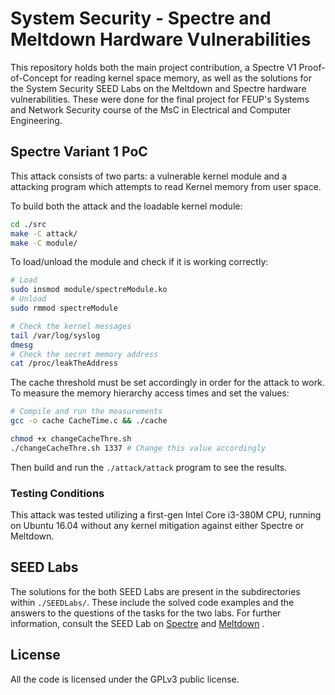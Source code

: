 # System Security - Spectre and Meltdown Hardware Vulnerabilities

This repository holds both the main project contribution, a Spectre V1 Proof-of-Concept for reading kernel space memory, as well as the solutions for the System Security SEED Labs on the Meltdown and Spectre hardware vulnerabilities. These were done for the final project for FEUP's Systems and Network Security course of the MsC in Electrical and Computer Engineering.

## Spectre Variant 1 PoC

This attack consists of two parts: a vulnerable kernel module and a attacking program which attempts to read Kernel memory from user space.

To build both the attack and the loadable kernel module:

``` bash
cd ./src
make -C attack/
make -C module/
```

To load/unload the module and check if it is working correctly:
``` bash
# Load 
sudo insmod module/spectreModule.ko
# Unload
sudo rmmod spectreModule

# Check the kernel messages
tail /var/log/syslog 
dmesg
# Check the secret memory address
cat /proc/leakTheAddress
```

The cache threshold must be set accordingly in order for the attack to work. To measure the memory hierarchy access times and set the values:

```bash
# Compile and run the measurements
gcc -o cache CacheTime.c && ./cache

chmod +x changeCacheThre.sh
./changeCacheThre.sh 1337 # Change this value accordingly
```

Then build and run the `./attack/attack` program to see the results.

### Testing Conditions

This attack was tested utilizing a first-gen Intel Core i3-380M CPU, running on Ubuntu 16.04 without any kernel mitigation against either Spectre or Meltdown. 

## SEED Labs

The solutions for the both SEED Labs are present in the subdirectories within `./SEEDLabs/`. These include the solved code examples and the answers to the questions of the tasks for the two labs. For further information, consult the SEED Lab on [Spectre](https://seedsecuritylabs.org/Labs_20.04/System/Spectre_Attack/) and [Meltdown](https://seedsecuritylabs.org/Labs_20.04/System/Meltdown_Attack/) .

## License

All the code is licensed under the GPLv3 public license.